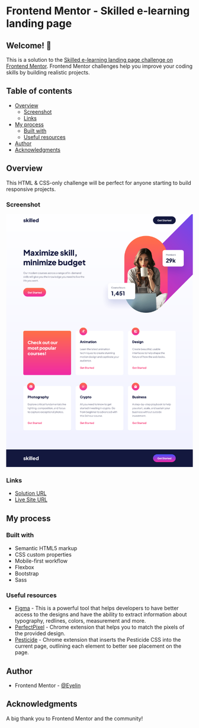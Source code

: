 # Frontend Mentor - Skilled e-learning landing page

## Welcome! 👋

This is a solution to the [Skilled e-learning landing page challenge on Frontend Mentor](https://www.frontendmentor.io/challenges/skilled-elearning-landing-page-S1ObDrZ8q). Frontend Mentor challenges help you improve your coding skills by building realistic projects.

## Table of contents

- [Overview](#overview)
  - [Screenshot](#screenshot)
  - [Links](#links)
- [My process](#my-process)
  - [Built with](#built-with)
  - [Useful resources](#useful-resources)
- [Author](#author)
- [Acknowledgments](#acknowledgments)

## Overview

This HTML & CSS-only challenge will be perfect for anyone starting to build responsive projects.

### Screenshot

![](./assets/screenshots/screenshot.png)

### Links

- [Solution URL](https://www.frontendmentor.io/solutions/responsive-landing-page-using-sass-and-mobilefirst-workflow-jxCdIjZUBC)
- [Live Site URL](https://eyelin.github.io/Skilled-e-learning-landing-page/)

## My process

### Built with

- Semantic HTML5 markup
- CSS custom properties
- Mobile-first workflow
- Flexbox
- Bootstrap
- Sass

### Useful resources

- [Figma](https://www.figma.com) - This is a powerful tool that helps developers to have better access to the designs and have the ability to extract information about typography, redlines, colors, measurement and more.
- [PerfectPixel](https://chrome.google.com/webstore/detail/perfectpixel-by-welldonec/dkaagdgjmgdmbnecmcefdhjekcoceebi) - Chrome extension that helps you to match the pixels of the provided design.
- [Pesticide](https://chrome.google.com/webstore/detail/pesticide-for-chrome/bakpbgckdnepkmkeaiomhmfcnejndkbi) - Chrome extension that inserts the Pesticide CSS into the current page, outlining each element to better see placement on the page.

## Author

- Frontend Mentor - [@Eyelin](https://www.frontendmentor.io/profile/eyelin)

## Acknowledgments

A big thank you to Frontend Mentor and the community!
